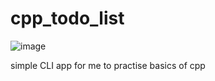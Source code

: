 # cpp_todo_list
![image](https://github.com/GrzegorzSzczepanek/cpp_todo_list/assets/113286903/de266210-d0f9-4ede-997a-0553cd641495)

simple CLI app for me to practise basics of cpp
